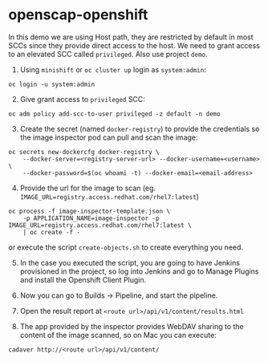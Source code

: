 # openscap-openshift

In this demo we are using Host path, they are restricted by default in most SCCs since they provide direct access to the host. We need to grant access to an elevated SCC called `privileged`. Also use project `demo`.

1. Using `minishift` or `oc cluster up` login as `system:admin`:
```
oc login -u system:admin
```
  
2. Give grant access to `privileged` SCC:
```
oc adm policy add-scc-to-user privileged -z default -n demo
```

3. Create the secret (named `docker-registry`) to provide the credentials so the image inspector pod can pull and scan the image:
```
oc secrets new-dockercfg docker-registry \
    --docker-server=<registry-server-url> --docker-username=<username> \
    --docker-password=$(oc whoami -t) --docker-email=<email-address>
```

4. Provide the url for the image to scan (eg. `IMAGE_URL=registry.access.redhat.com/rhel7:latest`)
```
oc process -f image-inspector-template.json \
    -p APPLICATION_NAME=image-inspector -p IMAGE_URL=registry.access.redhat.com/rhel7:latest \
    | oc create -f -
```

or execute the script `create-objects.sh` to create everything you need.

5. In the case you executed the script, you are going to have Jenkins provisioned in the project, so log into Jenkins and go to Manage Plugins and install the Openshift Client Plugin.

6. Now you can go to Builds -> Pipeline, and start the pipeline.

7. Open the result report at `<route url>/api/v1/content/results.html`

8. The app provided by the inspector provides WebDAV sharing to the content of the image scanned, so on Mac you can execute:
```
cadaver http://<route url>/api/v1/content/
```
